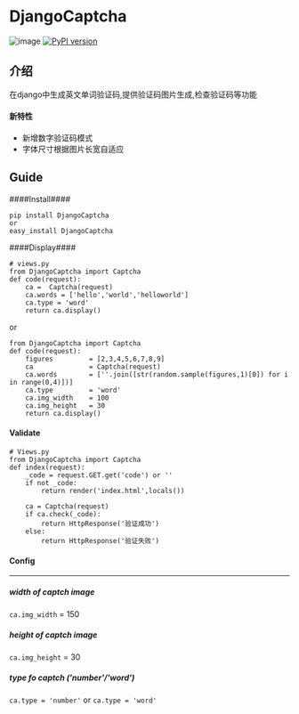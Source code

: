 DjangoCaptcha 
=======================

![image](https://travis-ci.org/tianyu0915/DjangoCaptcha.png)
[![PyPI version](https://badge.fury.io/py/DjangoCaptcha.png)](http://badge.fury.io/py/DjangoCaptcha)


介绍
----
在django中生成英文单词验证码,提供验证码图片生成,检查验证码等功能


#### 新特性
+ 新增数字验证码模式
+ 字体尺寸根据图片长宽自适应


Guide
---

####Install####
```
pip install DjangoCaptcha
or
easy_install DjangoCaptcha
```

####Display####

```
# views.py
from DjangoCaptcha import Captcha
def code(request):
    ca =  Captcha(request)
    ca.words = ['hello','world','helloworld']
    ca.type = 'word'
    return ca.display()
```
or 

```
from DjangoCaptcha import Captcha
def code(request):
    figures         = [2,3,4,5,6,7,8,9]
    ca              = Captcha(request)
    ca.words        = [''.join([str(random.sample(figures,1)[0]) for i in range(0,4)])]
    ca.type         = 'word'
    ca.img_width    = 100
    ca.img_height   = 30
    return ca.display()

```

#### Validate ####
```
# Views.py
from DjangoCaptcha import Captcha
def index(request):
    _code = request.GET.get('code') or ''
    if not _code:
        return render('index.html',locals())

    ca = Captcha(request)
    if ca.check(_code):
        return HttpResponse('验证成功')
    else:
        return HttpResponse('验证失败')
```

#### Config ####
-----
##### width of captch image
`ca.img_width` = 150
##### height of captch image
`ca.img_height` = 30
##### type fo captch ('number'/'word')
`ca.type = 'number'`
or
`ca.type = 'word'`
